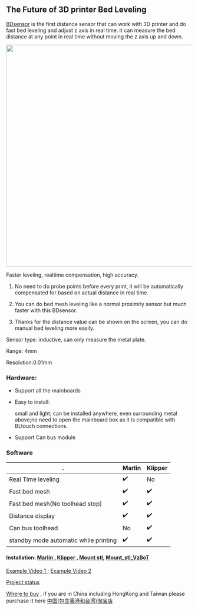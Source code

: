 ##  The Future of 3D printer Bed Leveling

[BDsensor](https://www.pandapi3d.com/bdsensor) is the first distance sensor that can work with 3D printer and do fast bed leveling and adjust z axis in real time.
it can measure the bed distance at any point in real time without moving the z axis up and down.

 <img src="https://raw.githubusercontent.com/markniu/Bed_Distance_sensor/new/doc/images/Connection1.jpg" width="600" /> 

Faster leveling, realtime compensation, high accuracy.

1. No need to do probe points before every print, it will be automatically compensated for based on actual distance in real time.
 
2. You can do bed mesh leveling like a normal proximity sensor but much faster with this BDsensor.
   
3. Thanks for the distance value can be shown on the screen, you can do manual bed leveling more easily.

Sensor type: inductive, can only measure the metal plate.

Range: 4mm

Resolution:0.01mm

### Hardware:
* Support all the mainboards
* Easy to install:

  small and light; can be installed anywhere, even surrounding metal above;no need to open the mainboard box as it is compatible with BLtouch connections.
* Support Can bus module

### Software
 . | Marlin | Klipper
--- | --- |---  
Real Time leveling |:heavy_check_mark:| No  
Fast bed mesh |:heavy_check_mark:| :heavy_check_mark: 
Fast bed mesh(No toolhead stop)|:heavy_check_mark: | :heavy_check_mark: 
Distance display |:heavy_check_mark: | :heavy_check_mark: 
Can bus toolhead|No | :heavy_check_mark: 
standby mode automatic while printing|:heavy_check_mark: | :heavy_check_mark: 



#### Installation: [Marlin](https://github.com/markniu/Bed_Distance_sensor/wiki/Installing-Bed-Distance-Sensor) , [Klipper](https://github.com/markniu/Bed_Distance_sensor/wiki/Installing-for-Klipper) , [Mount stl](https://www.thingiverse.com/thing:6098131), [Mount_stl_VzBoT](https://discord.com/.../8298287655121.../1163237892957671424)

[Example Video 1 ](https://www.youtube.com/watch?v=yx8pluEu0sg) ; 
[Example Video 2 ](https://www.youtube.com/clip/UgkxrPdIjlBsYOzUNraIL7HPizCh1WwQllYl)
 
[Project status](https://hackaday.io/project/185096-0006mm-distance-resolution-sensor-for-3d-printer)

[Where to buy](https://www.pandapi3d.com/bdsensor) , if you are in China including HongKong and Taiwan please purchase it here
 [中国(包含香港和台湾)淘宝店](https://item.taobao.com/item.htm?spm=a1z10.1-c.w4004-14344044600.5.60a16ff77NRBL5&id=684572042388)

